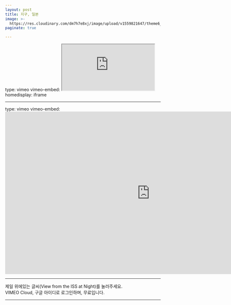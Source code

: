 ```yaml
---
layout: post
title: 지구, 일본
image: >-
  https://res.cloudinary.com/dm7h7e8xj/image/upload/v1559821647/theme6_qeeojf.jpg
paginate: true

---
```


type: vimeo
vimeo-embed: <iframe src="https://player.vimeo.com/video/45878034?h=fa107961d3" webkitallowfullscreen mozallowfullscreen allowfullscreen></iframe>
homedisplay: iframe

---

type: vimeo
vimeo-embed: <iframe src="https://player.vimeo.com/video/245118304?portrait=0" width="936" height="527" frameborder="0" webkitallowfullscreen mozallowfullscreen allowfullscreen></iframe>

---

제일 위에있는 글씨(View from the ISS at Night)를 눌러주세요.<br>
VIMEO Cloud, 구글 아이디로 로그인하며, 무료입니다.

---

